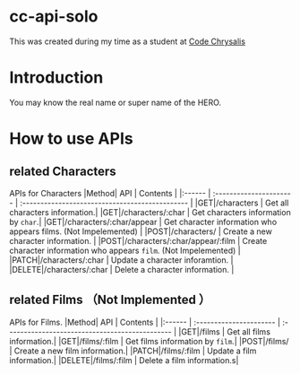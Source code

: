 # cc-api-solo

This was created during my time as a student at [Code Chrysalis](https://codechrysalis.io/)

# Introduction

You may know the real name or super name of the HERO.

# How to use APIs

## related Characters

APIs for Characters
|Method| API | Contents |
|:------ | :---------------------- | :---------------------------------------------- |
|GET|/characters | Get all characters information.|
|GET|/characters/:char | Get characters information by `char`.|
|GET|/characters/:char/appear | Get character information who appears films. (Not Impelemented) |
|POST|/characters/ | Create a new character information. |
|POST|/characters/:char/appear/:film | Create character information who appears `film`. (Not Impelemented) |
|PATCH|/characters/:char | Update a character inforamtion. |
|DELETE|/characters/:char | Delete a character information. |

## related Films （Not Implemented ）

APIs for Films.
|Method| API | Contents |
|:------ | :---------------------- | :---------------------------------------------- |
|GET|/films | Get all films information.|
|GET|/films/:film | Get films information by `film`.|
|POST|/films/ | Create a new film information.|
|PATCH|/films/:film | Update a film information.|
|DELETE|/films/:film | Delete a film information.s|
